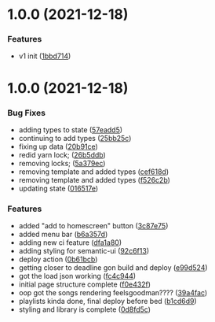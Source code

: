 # 1.0.0 (2021-12-18)


### Features

* v1 init ([1bbd714](https://github.com/KavinJey/mysky-ts-react-template/commit/1bbd714c73d899cf0badd4dc8e8e54e2e69b65ae))

# 1.0.0 (2021-12-18)


### Bug Fixes

* adding types to state ([57eadd5](https://github.com/KavinJey/mysky-ts-react-template/commit/57eadd585295f61129e21a65781433b4e5745f66))
* continuing to add types ([25bb25c](https://github.com/KavinJey/mysky-ts-react-template/commit/25bb25c6b8006becbbd2842fa2464d9784c2dd8e))
* fixing up data ([20b91ce](https://github.com/KavinJey/mysky-ts-react-template/commit/20b91cec001bb180c9514dd3f77f63b3b7e7f4ec))
* redid yarn lock; ([26b5ddb](https://github.com/KavinJey/mysky-ts-react-template/commit/26b5ddbbcfdcdac309c87636f0673fb017e6b1d6))
* removing locks; ([5a379ec](https://github.com/KavinJey/mysky-ts-react-template/commit/5a379ec04c2c971b435d06ca161742e8f5fb91b5))
* removing template and added types ([cef618d](https://github.com/KavinJey/mysky-ts-react-template/commit/cef618d5067d6ac05edb81326574d63009183de0))
* removing template and added types ([f526c2b](https://github.com/KavinJey/mysky-ts-react-template/commit/f526c2b65bcb6c83054434acfb8aa1574578e553))
* updating state ([016517e](https://github.com/KavinJey/mysky-ts-react-template/commit/016517e8c5b1c1ca1d5454d4dd57bea3a80d1537))


### Features

* added "add to homescreen" button ([3c87e75](https://github.com/KavinJey/mysky-ts-react-template/commit/3c87e75e92e26b08b624cfd5ceecd2015fd15d7b))
* added menu bar ([b6a357d](https://github.com/KavinJey/mysky-ts-react-template/commit/b6a357d588642de5a26596e7d11581c395374277))
* adding new ci feature ([dfa1a80](https://github.com/KavinJey/mysky-ts-react-template/commit/dfa1a806b12a21fdec084fdf39212aef73513dfc))
* adding styling for semantic-ui ([92c6f13](https://github.com/KavinJey/mysky-ts-react-template/commit/92c6f13a647cfe165681b4c7accad2d17dadcd0b))
* deploy action ([0b61bcb](https://github.com/KavinJey/mysky-ts-react-template/commit/0b61bcbdc1402b1e1550c170a5d27df5a2371398))
* getting closer to deadline gon build and deploy ([e99d524](https://github.com/KavinJey/mysky-ts-react-template/commit/e99d5249332ed512cd8d50acfeb75c1bcd4b5361))
* got the load json working ([fc4c944](https://github.com/KavinJey/mysky-ts-react-template/commit/fc4c944036d78a4df986264f200e8bb92ac3d735))
* initial page structure complete ([f0e432f](https://github.com/KavinJey/mysky-ts-react-template/commit/f0e432f41c4f35afc191eb68dffb6862be83c873))
* oop got the songs rendering feelsgoodman???? ([39a4fac](https://github.com/KavinJey/mysky-ts-react-template/commit/39a4facaf1ac40f68be0b231d11fbc8fe770bf37))
* playlists kinda done, final deploy before bed ([b1cd6d9](https://github.com/KavinJey/mysky-ts-react-template/commit/b1cd6d99d0274e75018f75735a5ba06ccdd3902f))
* styling and library is complete ([0d8fd5c](https://github.com/KavinJey/mysky-ts-react-template/commit/0d8fd5c8985517b86445ec4244582133dbab104c))
